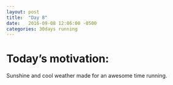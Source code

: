 ```yaml
---
layout: post
title:  "Day 8"
date:   2016-09-08 12:06:00 -0500
categories: 30days running
---
```

# Today’s motivation:

Sunshine and cool weather made for an awesome time running.

<amp-img width="600" height="450" alt="Day 8 - Snapped a screenshot at 5km" layout="responsive" src="{{ site.baseurl }}/img/day8.jpg "></amp-img>